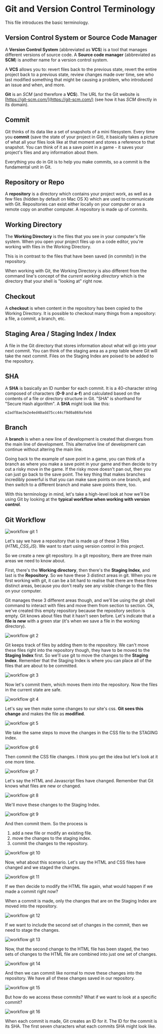 # Git and Version Control Terminology

This file introduces the basic terminology.

## Version Control System or Source Code Manager

A **Version Control System** (abbreviated as **VCS**) is a tool that manages different versions of source code. A **Source code manager** (abbreviated as **SCM**) is another name for a version control system.

A **VCS** allows you to: revert files back to the previous state, revert the entire project back to a previous state, review changes made over time, see who last modified something that might be causing a problem, who introduced an issue and when, and more.

**Git** is an *SCM* (and therefore a **VCS**). The URL for the Git website is [https://git-scm.com/](https://git-scm.com/) (see how it has *SCM* directly in its domain).

## Commit

Git thinks of its data like a set of snapshots of a mini filesystem. Every time you **commit** (save the state of your project in Git), it basically takes a picture of what all your files look like at that moment and stores a reference to that snapshot. You can think of it as a save point in a game - it saves your project's files and any information about them.

Everything you do in Git is to help you make commits, so a commit is the fundamental unit in Git.

## Repository or Repo

A **repository** is a directory which contains your project work, as well as a few files (hidden by default on Mac OS X) which are used to communicate with Git. Repositories can exist either locally on your computer or as a remote copy on another computer. A repository is made up of commits.

## Working Directory

The **Working Directory** is the files that you see in your computer's file system. When you open your project files up on a code editor, you're working with files in the Working Directory.

This is in contrast to the files that have been saved (in commits!) in the repository.

When working with Git, the Working Directory is also different from the command line's concept of the *current working directory* which is the directory that your shell is "looking at" right now.

## Checkout

A **checkout** is when content in the repository has been copied to the Working Directory. It is possible to checkout many things from a repository: a file, a commit, a branch, etc.

## Staging Area / Staging Index / Index

A file in the Git directory that stores information about what will go into your next commit. You can think of the staging area as a prep table where Git will take the next commit. Files on the Staging Index are poised to be added to the repository.

## SHA

A **SHA** is basically an ID number for each commit. It is a 40-character string composed of characters (**0-9** and **a-f**) and calculated based on the contents of a file or directory structure in Git. "SHA" is shorthand for "Secure Hash algorithm". A **SHA** might look like this:

<code>e2adf8ae3e2e4ed40add75cc44cf9d0a869afeb6</code>

## Branch

A **branch** is when a new line of development is created that diverges from the main line of development. This alternative line of development can continue without altering the main line.

Going back to the example of save point in a game, you can think of a branch as where you make a save point in your game and then decide to try out a risky move in the game. If the risky move doesn't pan out, then you can just go back to the save point. The key thing that makes branches incredibly powerful is that you can make save points on one branch, and then switch to a different branch and make save points there, too.

With this terminology in mind, let's take a high-level look at how we'll be using Git by looking at the **typical workflow when working with version control**.

## Git Workflow

![workflow git 1](./images/04_git_example.png)

Let's say we have a repository that is made up of these 3 files (*HTML*,*CSS*,*JS*). We want to start using version control in this project.

So we create a new git repository. In a git repository, there are three main areas we need to know about.

First, there's the **Working directory**, then there's the **Staging Index**, and last is the **Repository**. So we have these 3 distinct areas in git. When you re first working with git, it can be a bit hard to realise that there are these three distinct areas, because you don't really see any visible change to the files on your computer.

Git manages these 3 different areas though, and we'll be using the git shell command to interact with files and move them from section to section. Ok, we've created this empty repository because the repository section is empty. Git knows about files that it hasn't seen before. Let's indicate that a **file is new** with a green star (it's when we save a file in the working directory).

![workflow git 2](./images/05_staging.png)

Git keeps track of files by adding them to the repository. We can't move these files right into the repository though, they have to be moved to the **Staging Index** first. So we'll use git to move the changes to the **Staging Index**. Remember that the Staging Index is where you can place all of the files that are about to be committed.

![workflow git 3](./images/06_commit.png)

Now let's commit them, which moves them into the repository. Now the files in the current state are safe.

![workflow git 4](./images/07_changes.png)

Let's say we then make some changes to our site's css. **Git sees this change** and makes the file as **modified**.

![workflow git 5](./images/08_staging.png)

We take the same steps to move the changes in the CSS file to the STAGING index.

![workflow git 6](./images/09_commit.png)

Then commit the CSS file changes. I think you get the idea but let's look at it one more time.

![workflow git 7](./images/10_changes.png)

Let's say the HTML and Javascript files have changed. Remember that Git knows what files are new or changed.

![workflow git 8](./images/11_staging.png)

We'll move these changes to the Staging Index.

![workflow git 9](./images/12_commit.png)

And then commit them. So the process is

1. add a new file or modify an existing file.
2. move the changes to the staging index.
3. commit the changes to the repository.

![workflow git 10](./images/13_scenario.png)

Now, what about this scenario. Let's say the HTML and CSS files have changed and we staged the changes.

![workflow git 11](./images/14_scenario.png)

If we then decide to modify the HTML file again, what would happen if we made a commit right now?

When a commit is made, only the changes that are on the Staging Index are moved into the repository.

![workflow git 12](./images/15_scenario.png)

If we want to include the second set of changes in the commit, then we need to stage the changes.

![workflow git 13](./images/16_scenario.png)

Now, that the second change to the HTML file has been staged, the two sets of changes to the HTML file are combined into just one set of changes.

![workflow git 14](./images/17_scenario.png)

And then we can commit like normal to move these changes into the repository. We have all of these changes saved in our repository.

![workflow git 15](./images/18_scenario.png)

But how do we access these commits? What if we want to look at a specific commit?

![workflow git 16](./images/19_scenario.png)

When each commit is made, Git creates an ID for it. The ID for the commit is its SHA. The first seven characters what each commits SHA might look like.
